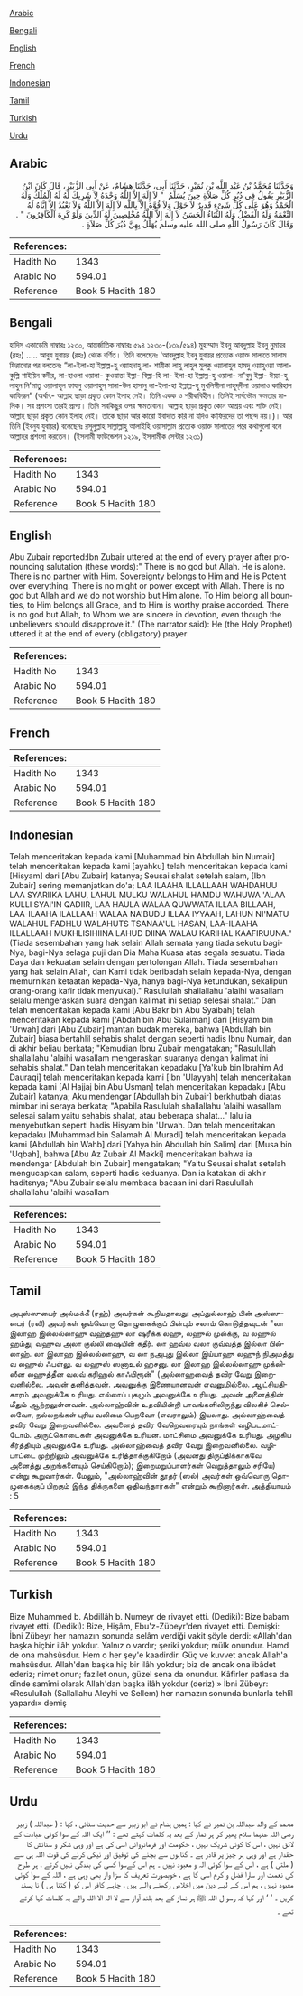 [Arabic](#arabic)

[Bengali](#bengali)

[English](#english)

[French](#french)

[Indonesian](#indonesian)

[Tamil](#tamil)

[Turkish](#turkish)

[Urdu](#urdu)

## Arabic


<div dir="rtl" lang="ar" style={{fontSize:'larger',backgroundColor:'#f8f9fa',padding:20}}>
وَحَدَّثَنَا مُحَمَّدُ بْنُ عَبْدِ اللَّهِ بْنِ نُمَيْرٍ، حَدَّثَنَا أَبِي، حَدَّثَنَا هِشَامٌ، عَنْ أَبِي الزُّبَيْرِ، قَالَ كَانَ ابْنُ الزُّبَيْرِ يَقُولُ فِي دُبُرِ كُلِّ صَلاَةٍ حِينَ يُسَلِّمُ ‏ "‏ لاَ إِلَهَ إِلاَّ اللَّهُ وَحْدَهُ لاَ شَرِيكَ لَهُ لَهُ الْمُلْكُ وَلَهُ الْحَمْدُ وَهُوَ عَلَى كُلِّ شَىْءٍ قَدِيرٌ لاَ حَوْلَ وَلاَ قُوَّةَ إِلاَّ بِاللَّهِ لاَ إِلَهَ إِلاَّ اللَّهُ وَلاَ نَعْبُدُ إِلاَّ إِيَّاهُ لَهُ النِّعْمَةُ وَلَهُ الْفَضْلُ وَلَهُ الثَّنَاءُ الْحَسَنُ لاَ إِلَهَ إِلاَّ اللَّهُ مُخْلِصِينَ لَهُ الدِّينَ وَلَوْ كَرِهَ الْكَافِرُونَ ‏"‏ ‏.‏ وَقَالَ كَانَ رَسُولُ اللَّهِ صلى الله عليه وسلم يُهَلِّلُ بِهِنَّ دُبُرَ كُلِّ صَلاَةٍ ‏.‏
</div>
<div style={{backgroundColor:'#f8f9fa',padding:20, marginBottom: 10}}><table> <thead> <tr> <th>References:</th> <th></th> </tr> </thead> <tbody><tr><td>Hadith No</td><td>1343</td></tr><tr><td>Arabic No</td><td>594.01</td></tr><tr><td>Reference</td><td>Book 5 Hadith 180</td></tr></tbody></table></div>

## Bengali


<div dir="ltr" lang="bn" style={{fontSize:'larger',backgroundColor:'#f8f9fa',padding:20}}>
হাদিস একাডেমি নাম্বারঃ ১২৩০, আন্তর্জাতিক নাম্বারঃ ৫৯৪ ১২৩০-(১৩৯/৫৯৪) মুহাম্মাদ ইবনু আবদুল্লাহ ইবনু নুমায়র (রহঃ) ..... আবুয যুবায়র (রহঃ) থেকে বর্ণিত। তিনি বলেছেনঃ 'আবদুল্লাহ ইবনু যুবায়র প্রত্যেক ওয়াক্ত সালাতে সালাম ফিরানোর পর বলতেনঃ “লা-ইলা-হা ইল্লাল্ল-হু ওয়াহদাহু লা- শারীকা লাহু লাহুল মুলকু ওয়ালাহুল হামদু ওয়াহুওয়া আলা- কুল্লি শাইয়িন কদীর, লা-হাওলা ওয়ালা- কুওয়াতা ইল্লা- বিল্লা-হি লা- ইলা-হা ইল্লাল্ল-হু ওয়ালা- না'বুদু ইল্লা- ঈয়্যা-হু লাহুন নি'মাতু ওয়ালাহুল ফাযলু ওয়ালাহুস্ সানা-উল হাসানু লা-ইলা-হা ইল্লাল্ল-হু মুখলিসীনা লাহুদ্‌দীনা ওয়ালাও কারিহাল কাফিরূন” (অর্থাৎ- আল্লাহ ছাড়া প্রকৃত কোন ইলাহ নেই। তিনি একক ও শরীকবিহীন। তিনিই সার্বভৌম ক্ষমতার মালিক। সব প্রশংসা তারই প্রাপ্য। তিনি সবকিছুর ওপর ক্ষমতাবান। আল্লাহ ছাড়া প্রকৃত কোন আশ্রয় এবং শক্তি নেই। আল্লাহ ছাড়া প্রকৃত কোন ইলাহ নেই। তাকে ছাড়া আর কারো ইবাদাত করি না যদিও কাফিরদের তা পছন্দ নয়।)। আর তিনি (ইবনুয যুবায়র) বলেছেনঃ রসূলুল্লাহ সাল্লাল্লাহু আলাইহি ওয়াসাল্লাম প্রত্যেক ওয়াক্ত সালাতের পরে কথাগুলো বলে আল্লাহর প্রশংসা করতেন। (ইসলামী ফাউন্ডেশন ১২১৯, ইসলামীক সেন্টার ১২৩১)
</div>
<div style={{backgroundColor:'#f8f9fa',padding:20, marginBottom: 10}}><table> <thead> <tr> <th>References:</th> <th></th> </tr> </thead> <tbody><tr><td>Hadith No</td><td>1343</td></tr><tr><td>Arabic No</td><td>594.01</td></tr><tr><td>Reference</td><td>Book 5 Hadith 180</td></tr></tbody></table></div>

## English


<div dir="ltr" lang="en" style={{fontSize:'larger',backgroundColor:'#f8f9fa',padding:20}}>
Abu Zubair reported:Ibn Zubair uttered at the end of every prayer after pronouncing salutation (these words):" There is no god but Allah. He is alone. There is no partner with Him. Sovereignty belongs to Him and He is Potent over everything. There is no might or power except with Allah. There is no god but Allah and we do not worship but Him alone. To Him belong all bounties, to Him belongs all Grace, and to Him is worthy praise accorded. There is no god but Allah, to Whom we are sincere in devotion, even though the unbelievers should disapprove it." (The narrator said): He (the Holy Prophet) uttered it at the end of every (obligatory) prayer
</div>
<div style={{backgroundColor:'#f8f9fa',padding:20, marginBottom: 10}}><table> <thead> <tr> <th>References:</th> <th></th> </tr> </thead> <tbody><tr><td>Hadith No</td><td>1343</td></tr><tr><td>Arabic No</td><td>594.01</td></tr><tr><td>Reference</td><td>Book 5 Hadith 180</td></tr></tbody></table></div>

## French


<div dir="ltr" lang="fr" style={{fontSize:'larger',backgroundColor:'#f8f9fa',padding:20}}>

</div>
<div style={{backgroundColor:'#f8f9fa',padding:20, marginBottom: 10}}><table> <thead> <tr> <th>References:</th> <th></th> </tr> </thead> <tbody><tr><td>Hadith No</td><td>1343</td></tr><tr><td>Arabic No</td><td>594.01</td></tr><tr><td>Reference</td><td>Book 5 Hadith 180</td></tr></tbody></table></div>

## Indonesian


<div dir="ltr" lang="id" style={{fontSize:'larger',backgroundColor:'#f8f9fa',padding:20}}>
Telah menceritakan kepada kami [Muhammad bin Abdullah bin Numair] telah menceritakan kepada kami [ayahku] telah menceritakan kepada kami [Hisyam] dari [Abu Zubair] katanya; Seusai shalat setelah salam, [Ibn Zubair] sering memanjatkan do'a; LAA ILAAHA ILLALLAAH WAHDAHUU LAA SYARIIKA LAHU, LAHUL MULKU WALAHUL HAMDU WAHUWA 'ALAA KULLI SYAI'IN QADIIR, LAA HAULA WALAA QUWWATA ILLAA BILLAAH, LAA-ILAAHA ILALLAAH WALAA NA'BUDU ILLAA IYYAAH, LAHUN NI'MATU WALAHUL FADHLU WALAHUTS TSANAA'UL HASAN, LAA-ILAAHA ILLALLAAH MUKHLISIHIINA LAHUD DIINA WALAU KARIHAL KAAFIRUUNA." (Tiada sesembahan yang hak selain Allah semata yang tiada sekutu bagi-Nya, bagi-Nya selaga puji dan Dia Maha Kuasa atas segala sesuatu. Tiada Daya dan kekuatan selain dengan pertolongan Allah. Tiada sesembahan yang hak selain Allah, dan Kami tidak beribadah selain kepada-Nya, dengan memurnikan ketaatan kepada-Nya, hanya bagi-Nya ketundukan, sekalipun orang-orang kafir tidak menyukai)." Rasulullah shallallahu 'alaihi wasallam selalu mengeraskan suara dengan kalimat ini setiap selesai shalat." Dan telah menceritakan kepada kami [Abu Bakr bin Abu Syaibah] telah menceritakan kepada kami ['Abdah bin Abu Sulaiman] dari [Hisyam bin 'Urwah] dari [Abu Zubair] mantan budak mereka, bahwa [Abdullah bin Zubair] biasa bertahlil sehabis shalat dengan seperti hadis Ibnu Numair, dan di akhir beliau berkata; "Kemudian Ibnu Zubair mengatakan; "Rasulullah shallallahu 'alaihi wasallam mengeraskan suaranya dengan kalimat ini sehabis shalat." Dan telah menceritakan kepadaku [Ya'kub bin Ibrahim Ad Dauraqi] telah menceritakan kepada kami [Ibn 'Ulayyah] telah menceritakan kepada kami [Al Hajjaj bin Abu Usman] telah menceritakan kepadaku [Abu Zubair] katanya; Aku mendengar [Abdullah bin Zubair] berkhutbah diatas mimbar ini seraya berkata; "Apabila Rasululah shallallahu 'alaihi wasallam selesai salam yaitu sehabis shalat, atau beberapa shalat…" lalu ia menyebutkan seperti hadis Hisyam bin 'Urwah. Dan telah menceritakan kepadaku [Muhammad bin Salamah Al Muradi] telah menceritakan kepada kami [Abdullah bin Wahb] dari [Yahya bin Abdullah bin Salim] dari [Musa bin 'Uqbah], bahwa [Abu Az Zubair Al Makki] menceritakan bahwa ia mendengar [Abdulah bin Zubair] mengatakan; "Yaitu Seusai shalat setelah mengucapkan salam, seperti hadis keduanya. Dan ia katakan di akhir haditsnya; "Abu Zubair selalu membaca bacaan ini dari Rasulullah shallallahu 'alaihi wasallam
</div>
<div style={{backgroundColor:'#f8f9fa',padding:20, marginBottom: 10}}><table> <thead> <tr> <th>References:</th> <th></th> </tr> </thead> <tbody><tr><td>Hadith No</td><td>1343</td></tr><tr><td>Arabic No</td><td>594.01</td></tr><tr><td>Reference</td><td>Book 5 Hadith 180</td></tr></tbody></table></div>

## Tamil


<div dir="ltr" lang="ta" style={{fontSize:'larger',backgroundColor:'#f8f9fa',padding:20}}>
அபுஸ்ஸுபைர் அல்மக்கீ (ரஹ்) அவர்கள் கூறியதாவது: அப்துல்லாஹ் பின் அஸ்ஸுபைர் (ரலி) அவர்கள் ஒவ்வொரு தொழுகைக்குப் பின்பும் சலாம் கொடுத்தவுடன் "லா இலாஹ இல்லல்லாஹு வஹ்தஹு லா ஷரீக்க லஹு, லஹுல் முல்க்கு, வ லஹுல் ஹம்து, வஹுவ அலா குல்லி ஷையின் கதீர். லா ஹவ்ல வலா குவ்வத்த இல்லா பில்லாஹ். லா இலாஹ இல்லல்லாஹு, வ லா நஅபுது இல்லா இய்யாஹு லஹுந் நிஅமத்து வ லஹுல் ஃபள்லு. வ லஹுஸ் ஸனாஉல் ஹசனு. லா இலாஹ இல்லல்லாஹு முக்லிஸீன லஹுத்தீன வலவ் கரிஹல் காஃபிரூன்" (அல்லாஹவைத் தவிர வேறு இறைவனில்லை. அவன் தனித்தவன். அவனுக்கு இணையானவன் எவனுமில்லை. ஆட்சியதிகாரம் அவனுக்கே உரியது. எல்லாப் புகழும் அவனுக்கே உரியது. அவன் அனைத்தின் மீதும் ஆற்றலுள்ளவன். அல்லாஹ்வின் உதவியின்றி பாவங்களிலிருந்து விலகிச் செல்லவோ, நல்லறங்கள் புரிய வலிமை பெறவோ (எவராலும்) இயலாது. அல்லாஹ்வைத் தவிர வேறு இறைவனில்லை. அவனைத் தவிர வேறெவரையும் நாங்கள் வழிபடமாட்டோம். அருட்கொடைகள் அவனுக்கே உரியன. மாட்சிமை அவனுக்கே உரியது. அழகிய கீர்த்தியும் அவனுக்கே உரியது. அல்லாஹ்வைத் தவிர வேறு இறைவனில்லை. வழிபாட்டை முற்றிலும் அவனுக்கே உரித்தாக்குகிறோம் (அவனது திருப்திக்காகவே அனைத்து அறங்களையும் செய்கிறோம்); இறைமறுப்பாளர்கள் வெறுத்தாலும் சரியே) என்று கூறுவார்கள். மேலும், "அல்லாஹ்வின் தூதர் (ஸல்) அவர்கள் ஒவ்வொரு தொழுகைக்குப் பிறகும் இந்த திக்ருகளை ஓதிவந்தார்கள்" என்றும் கூறினார்கள். அத்தியாயம் : 5
</div>
<div style={{backgroundColor:'#f8f9fa',padding:20, marginBottom: 10}}><table> <thead> <tr> <th>References:</th> <th></th> </tr> </thead> <tbody><tr><td>Hadith No</td><td>1343</td></tr><tr><td>Arabic No</td><td>594.01</td></tr><tr><td>Reference</td><td>Book 5 Hadith 180</td></tr></tbody></table></div>

## Turkish


<div dir="ltr" lang="tr" style={{fontSize:'larger',backgroundColor:'#f8f9fa',padding:20}}>
Bize Muhammed b. Abdillâh b. Numeyr de rivayet etti. (Dediki): Bize babam rivayet etti. (Dediki): Bize, Hişâm, Ebu'z-Zübeyr'den rivayet etti. Demişki: İbni Zübeyr her namazın sonunda selâm verdiği vakit şöyle derdi: «Allah'dan başka hiçbir ilâh yokdur. Yalnız o vardır; şeriki yokdur; mülk onundur. Hamd de ona mahsûsdur. Hem o her şey'e kaadirdir. Güç ve kuvvet ancak Allah'a mahsûsdur. Allah'dan başka hiç bir ilâh yokdur; biz de ancak ona ibâdet ederiz; nimet onun; fazilet onun, güzel sena da onundur. Kâfirler patlasa da dînde samîmi olarak Allah'dan başka ilâh yokdur (deriz) » İbni Zübeyr: «Resulullah (Sallallahu Aleyhi ve Sellem) her namazın sonunda bunlarla tehlîl yapardı» demiş
</div>
<div style={{backgroundColor:'#f8f9fa',padding:20, marginBottom: 10}}><table> <thead> <tr> <th>References:</th> <th></th> </tr> </thead> <tbody><tr><td>Hadith No</td><td>1343</td></tr><tr><td>Arabic No</td><td>594.01</td></tr><tr><td>Reference</td><td>Book 5 Hadith 180</td></tr></tbody></table></div>

## Urdu


<div dir="rtl" lang="ur" style={{fontSize:'larger',backgroundColor:'#f8f9fa',padding:20}}>
محمد کے والد عبداللہ بن نمیر نے کہا : ہمیں ہشام نے ابو زبیر سے حدیث سنائی ، کہا : ( عبداللہ ) زبیر رضی اللہ عنہما سلام پھیر کر ہر نماز کے بعد یہ کلمات کہتے تھے : ’’ ایک اللہ کے سوا کوئی عبادت کے لائق نہیں ، اس کا کوئی شریک نہیں ، حکومت اور فرمانروائی اسی کی ہے اور وہی شکر و ستائش کا حقدار ہے اور وہی ہر چیز پر قادر ہے ۔ گناہوں سے بچنے کی توفیق اور نیکی کرنے کی قوت اللہ ہی سے ( ملتی ) ہے ، اس کے سوا کوئی الہ و معبود نہیں ۔ ہم اس کےسوا کسی کی بندگی نہیں کرتے ، ہر طرح کی نعمت اور سارا فضل و کرم اسی کا ہے ، خوبصورت تعریف کا سزا وار بھی وہی ہے ، اللہ کے سوا کوئی معبود نہیں ، ہم اس کے لیے دین میں اخلاص رکھنے والے ہیں ، چاہے کافر اس کو ( کتنا ہی ) نا پسند کریں ۔ ‘ ‘ اور کہا کہ رسو ل اللہ ﷺ ہر نماز کے بعد بلند آواز سے لا الہ الا اللہ والے یہ کلمات کہا کرتے تھے ۔
</div>
<div style={{backgroundColor:'#f8f9fa',padding:20, marginBottom: 10}}><table> <thead> <tr> <th>References:</th> <th></th> </tr> </thead> <tbody><tr><td>Hadith No</td><td>1343</td></tr><tr><td>Arabic No</td><td>594.01</td></tr><tr><td>Reference</td><td>Book 5 Hadith 180</td></tr></tbody></table></div>